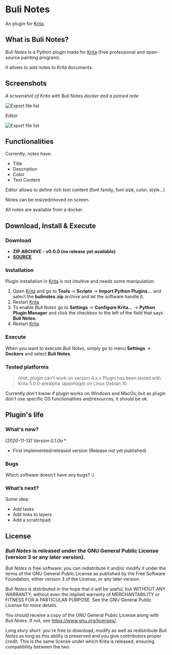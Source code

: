 # Buli Notes

An plugin for [Krita](https://krita.org).


## What is Buli Notes?
*Buli Notes* is a Python plugin made for [Krita](https://krita.org) (free professional and open-source painting program).


It allows to add notes to Krita documents.



## Screenshots

*A screenshot of Krita with* Buli Notes *docker and a pinned  note*

![Export file list](https://github.com/Grum999/BuliNotes/raw/main/screenshots/r-0-1-0a_fullscreen_example.png)

*Editor*

![Export file list](https://github.com/Grum999/BuliNotes/raw/main/screenshots/r-0-1-0a_edit_note.png)


## Functionalities

Currently, notes have:
- Title
- Description
- Color
- Text Content

Editor allows to define rich text content (font family, font size, color, style...)

Notes can be resized/moved on screen.

All notes are available from a docker.


## Download, Install & Execute

### Download
+ **ZIP ARCHIVE - v0.0.0 (no release yet available)**
+ **[SOURCE](https://github.com/Grum999/BuliNotes)**


### Installation

Plugin installation in [Krita](https://krita.org) is not intuitive and needs some manipulation:

1. Open [Krita](https://krita.org) and go to **Tools** -> **Scripts** -> **Import Python Plugins...** and select the **bulinotes.zip** archive and let the software handle it.
2. Restart [Krita](https://krita.org)
3. To enable *Buli Notes* go to **Settings** -> **Configure Krita...** -> **Python Plugin Manager** and click the checkbox to the left of the field that says **Buli Notes**.
4. Restart [Krita](https://krita.org)


### Execute

When you want to execute *Buli Notes*, simply go to menu **Settings** -> **Dockers** and select **Buli Notes**.


### Tested platforms
> note: plugin can't work on version 4.x.x
Plugin has been tested with Krita 5.0.0-prealpha (appimage) on Linux Debian 10

Currently don't kwow if plugin works on Windows and MacOs, but as plugin don't use specific OS functionalities and/resources, it should be ok.



## Plugin's life

### What's new?

_[2020-11-13] Version 0.1.0a_ *

- First implemented/released version
(Release not yet published)



### Bugs

Which software doesn't have any bugs? :)



### What’s next?

Some idea:
- Add tasks
- Add links to layers
- Add a scratchpad


## License

### *Buli Notes* is released under the GNU General Public License (version 3 or any later version).

*Buli Notes* is free software: you can redistribute it and/or modify it under the terms of the GNU General Public License as published by the Free Software Foundation, either version 3 of the License, or any later version.

*Buli Notes* is distributed in the hope that it will be useful, but WITHOUT ANY WARRANTY; without even the implied warranty of MERCHANTABILITY or FITNESS FOR A PARTICULAR PURPOSE. See the GNU General Public License for more details.

You should receive a copy of the GNU General Public License along with *Buli Notes*. If not, see <https://www.gnu.org/licenses/>.


Long story short: you're free to download, modify as well as redistribute *Buli Notes* as long as this ability is preserved and you give contributors proper credit. This is the same license under which Krita is released, ensuring compatibility between the two.
